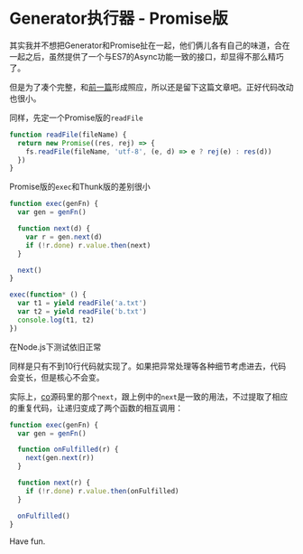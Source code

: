 # Generator执行器 - Promise版



其实我并不想把Generator和Promise扯在一起，他们俩儿各有自己的味道，合在一起之后，虽然提供了一个与ES7的Async功能一致的接口，却显得不那么精巧了。

但是为了凑个完整，和[前一篇][GeneratorExecutorThunk]形成照应，所以还是留下这篇文章吧。正好代码改动也很小。

同样，先定一个Promise版的`readFile`

```js
function readFile(fileName) {
  return new Promise((res, rej) => {
    fs.readFile(fileName, 'utf-8', (e, d) => e ? rej(e) : res(d))
  })
}
```

Promise版的`exec`和Thunk版的差别很小

```js
function exec(genFn) {
  var gen = genFn()

  function next(d) {
    var r = gen.next(d)
    if (!r.done) r.value.then(next)
  }

  next()
}
```

```js
exec(function* () {
  var t1 = yield readFile('a.txt')
  var t2 = yield readFile('b.txt')
  console.log(t1, t2)
})
```

在Node.js下测试依旧正常

同样是只有不到10行代码就实现了。如果把异常处理等各种细节考虑进去，代码会变长，但是核心不会变。

实际上，[co][co]源码里的那个`next`，跟上例中的`next`是一致的用法，不过提取了相应的重复代码，让递归变成了两个函数的相互调用：

```js
function exec(genFn) {
  var gen = genFn()

  function onFulfilled(r) {
    next(gen.next(r))
  }

  function next(r) {
    if (!r.done) r.value.then(onFulfilled)
  }

  onFulfilled()
}
```

Have fun.


[GeneratorExecutorThunk]: /blogs/2016/11/26/17.10.html
[co]: https://github.com/tj/co/blob/master/index.js
